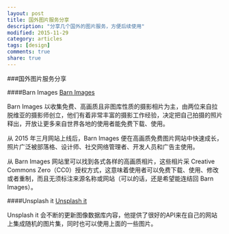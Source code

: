 ```yaml
---
layout: post
title: 国外图片服务分享
description: "分享几个国外的图片服务，方便后续使用"
modified: 2015-11-29
category: articles
tags: [design]
comments: true
share: true
---
```


###国外图片服务分享

####Barn Images
[Barn Images](http://barnimages.com/)

Barn Images 以收集免费、高画质且非图库性质的摄影相片为主，由两位来自拉脱维亚的摄影师创立，他们有着非常丰富的摄影工作经验，决定把自己拍摄的照片释出，开放让更多来自世界各地的使用者能免费下载、使用。

从 2015 年三月网站上线后，Barn Images 便在高画质免费图片网站中快速成长，照片广泛被部落格、设计师、社交网络管理者、开发人员和广告主使用。

从 Barn Images 网站里可以找到各式各样的高画质相片，这些相片采 Creative Commons Zero（CC0）授权方式，这意味着使用者可以免费下载、使用、修改或者重制，而且无须标注来源名称或网站（可以的话，还是希望能连结回 Barn Images）。


####Unsplash it
[Unsplash it](https://unsplash.it/)

Unsplash it 会不断的更新图像数据库内容，他提供了很好的API来在自己的网站上集成随机的图片集，同时也可以使用上面的一些图片。
